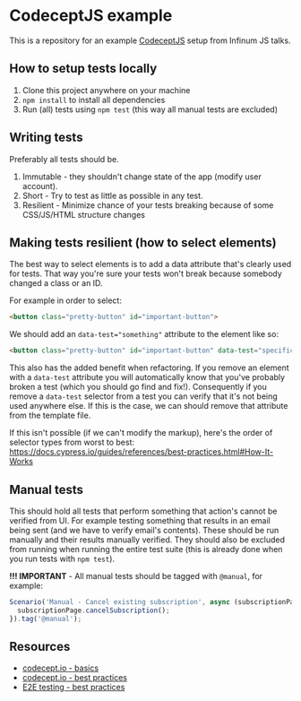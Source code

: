 # CodeceptJS example
This is a repository for an example [CodeceptJS](https://codecept.io/) setup from Infinum JS talks.

## How to setup tests locally
1. Clone this project anywhere on your machine
2. `npm install` to install all dependencies
3. Run (all) tests using `npm test` (this way all manual tests are excluded)

## Writing tests
Preferably all tests should be.

1. Immutable - they shouldn't change state of the app (modify user account).
2. Short - Try to test as little as possible in any test.
3. Resilient - Minimize chance of your tests breaking because of some CSS/JS/HTML structure changes

## Making tests resilient (how to select elements)
The best way to select elements is to add a data attribute that's clearly used for tests. That way you're sure your tests won't break because somebody changed a class or an ID.

For example in order to select:
```html
<button class="pretty-button" id="important-button">
```
We should add an `data-test="something"` attribute to the element like so:
```html
<button class="pretty-button" id="important-button" data-test="specific-button">Submit</button>
```

This also has the added benefit when refactoring. If you remove an element with a `data-test` attribute you will automatically know that you've probably broken a test (which you should go find and fix!). Consequently if you remove a `data-test` selector from a test you can verify that it's not being used anywhere else. If this is the case, we can should remove that attribute from the template file.

If this isn't possible (if we can't modify the markup), here's the order of selector types from worst to best:
https://docs.cypress.io/guides/references/best-practices.html#How-It-Works

## Manual tests
This should hold all tests that perform something that action's cannot be verified from UI. For example testing something that results in an email being sent (and we have to verify email's contents). These should be run manually and their results manually verified. They should also be excluded from running when running the entire test suite (this is already done when you run tests with `npm test`).

**!!! IMPORTANT** - All manual tests should be tagged with `@manual`, for example:
```js
Scenario('Manual - Cancel existing subscription', async (subscriptionPage) => {
  subscriptionPage.cancelSubscription();
}).tag('@manual');
```

## Resources
- [codecept.io - basics](https://codecept.io/basics)
- [codecept.io - best practices](https://codecept.io/best)
- [E2E testing - best practices](https://docs.cypress.io/guides/references/best-practices.html)
